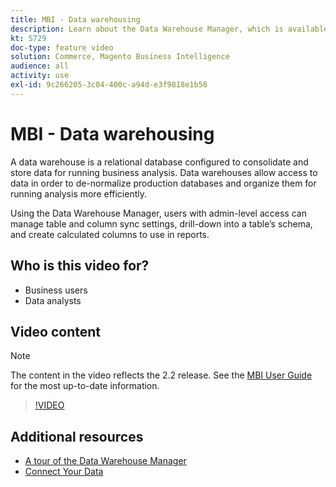```yaml
---
title: MBI - Data warehousing
description: Learn about the Data Warehouse Manager, which is available to admin users in MBI.
kt: 5729
doc-type: feature video
solution: Commerce, Magento Business Intelligence
audience: all
activity: use
exl-id: 9c266205-3c04-400c-a94d-e3f9818e1b58
---
```

# MBI - Data warehousing

A data warehouse is a relational database configured to consolidate and store data for running business analysis. Data warehouses allow access to data in order to de-normalize production databases and organize them for running analysis more efficiently. 

Using the Data Warehouse Manager, users with admin-level access can manage table and column sync settings, drill-down into a table’s schema, and create calculated columns to use in reports.

## Who is this video for?

- Business users
- Data analysts

## Video content

>[!NOTE]
>
>The content in the video reflects the 2.2 release. See the [MBI User Guide](https://docs.magento.com/mbi/) for the most up-to-date information.

>[!VIDEO](https://video.tv.adobe.com/v/35984?quality=12&learn=on)

## Additional resources

- [A tour of the Data Warehouse Manager](https://docs.magento.com/mbi/data-analyst/data-warehouse-mgr/tour-dwm.html)
- [Connect Your Data](https://docs.magento.com/mbi/data-analyst/importing-data/connecting-data/connecting-data.html)
